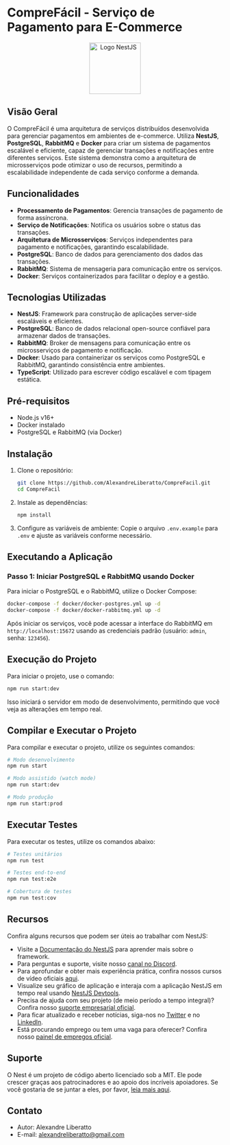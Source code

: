 # CompreFácil - Serviço de Pagamento para E-Commerce

<p align="center">
  <img src="https://nestjs.com/img/logo-small.svg" width="120" alt="Logo NestJS" />
</p>

## Visão Geral

O CompreFácil é uma arquitetura de serviços distribuídos desenvolvida para gerenciar pagamentos em ambientes de e-commerce. Utiliza **NestJS**, **PostgreSQL**, **RabbitMQ** e **Docker** para criar um sistema de pagamentos escalável e eficiente, capaz de gerenciar transações e notificações entre diferentes serviços. Este sistema demonstra como a arquitetura de microsserviços pode otimizar o uso de recursos, permitindo a escalabilidade independente de cada serviço conforme a demanda.

## Funcionalidades

- **Processamento de Pagamentos**: Gerencia transações de pagamento de forma assíncrona.
- **Serviço de Notificações**: Notifica os usuários sobre o status das transações.
- **Arquitetura de Microsserviços**: Serviços independentes para pagamento e notificações, garantindo escalabilidade.
- **PostgreSQL**: Banco de dados para gerenciamento dos dados das transações.
- **RabbitMQ**: Sistema de mensageria para comunicação entre os serviços.
- **Docker**: Serviços containerizados para facilitar o deploy e a gestão.

## Tecnologias Utilizadas

- **NestJS**: Framework para construção de aplicações server-side escaláveis e eficientes.
- **PostgreSQL**: Banco de dados relacional open-source confiável para armazenar dados de transações.
- **RabbitMQ**: Broker de mensagens para comunicação entre os microsserviços de pagamento e notificação.
- **Docker**: Usado para containerizar os serviços como PostgreSQL e RabbitMQ, garantindo consistência entre ambientes.
- **TypeScript**: Utilizado para escrever código escalável e com tipagem estática.

## Pré-requisitos

- Node.js v16+
- Docker instalado
- PostgreSQL e RabbitMQ (via Docker)

## Instalação

1. Clone o repositório:
    ```bash
    git clone https://github.com/AlexandreLiberatto/CompreFacil.git
    cd CompreFacil
    ```

2. Instale as dependências:
    ```bash
    npm install
    ```

3. Configure as variáveis de ambiente:
   Copie o arquivo `.env.example` para `.env` e ajuste as variáveis conforme necessário.

## Executando a Aplicação

### Passo 1: Iniciar PostgreSQL e RabbitMQ usando Docker

Para iniciar o PostgreSQL e o RabbitMQ, utilize o Docker Compose:

```bash
docker-compose -f docker/docker-postgres.yml up -d
docker-compose -f docker/docker-rabbitmq.yml up -d
```
Após iniciar os serviços, você pode acessar a interface do RabbitMQ em `http://localhost:15672` usando as credenciais padrão (usuário: `admin`, senha: `123456`).

## Execução do Projeto

Para iniciar o projeto, use o comando:

```bash
npm run start:dev
```

Isso iniciará o servidor em modo de desenvolvimento, permitindo que você veja as alterações em tempo real.

## Compilar e Executar o Projeto

Para compilar e executar o projeto, utilize os seguintes comandos:

```bash
# Modo desenvolvimento
npm run start

# Modo assistido (watch mode)
npm run start:dev

# Modo produção
npm run start:prod
```

## Executar Testes

Para executar os testes, utilize os comandos abaixo:

```bash
# Testes unitários
npm run test

# Testes end-to-end
npm run test:e2e

# Cobertura de testes
npm run test:cov
```

## Recursos

Confira alguns recursos que podem ser úteis ao trabalhar com NestJS:

- Visite a [Documentação do NestJS](https://docs.nestjs.com) para aprender mais sobre o framework.
- Para perguntas e suporte, visite nosso [canal no Discord](https://discord.gg/G7Qnnhy).
- Para aprofundar e obter mais experiência prática, confira nossos cursos de vídeo oficiais [aqui](https://courses.nestjs.com/).
- Visualize seu gráfico de aplicação e interaja com a aplicação NestJS em tempo real usando [NestJS Devtools](https://devtools.nestjs.com).
- Precisa de ajuda com seu projeto (de meio período a tempo integral)? Confira nosso [suporte empresarial oficial](https://enterprise.nestjs.com).
- Para ficar atualizado e receber notícias, siga-nos no [Twitter](https://twitter.com/nestframework) e no [LinkedIn](https://linkedin.com/company/nestjs).
- Está procurando emprego ou tem uma vaga para oferecer? Confira nosso [painel de empregos oficial](https://jobs.nestjs.com).

## Suporte

O Nest é um projeto de código aberto licenciado sob a MIT. Ele pode crescer graças aos patrocinadores e ao apoio dos incríveis apoiadores. Se você gostaria de se juntar a eles, por favor, [leia mais aqui](https://docs.nestjs.com/support).

## Contato

- Autor: Alexandre Liberatto
- E-mail: alexandreliberatto@gmail.com
